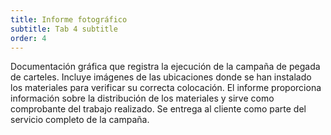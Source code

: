 ```yaml
---
title: Informe fotográfico
subtitle: Tab 4 subtitle
order: 4
---
```


Documentación gráfica que registra la ejecución de la campaña de pegada de carteles. Incluye imágenes de las ubicaciones donde se han instalado los materiales para verificar su correcta colocación. El informe proporciona información sobre la distribución de los materiales y sirve como comprobante del trabajo realizado. Se entrega al cliente como parte del servicio completo de la campaña.

